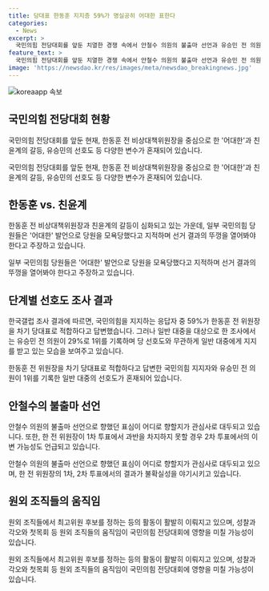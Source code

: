 ```yaml
---
title: 당대표 한동훈 지지층 59%가 명실공히 어대한 표한다
categories:
  - News
excerpt: >
  국민의힘 전당대회를 앞둔 치열한 경쟁 속에서 안철수 의원의 불출마 선언과 유승민 전 의원의 인기 등이 이목을 끌고 있다. 한동훈 전 비상대책위원장의 독주체제와 친윤계의 움직임들이 주목받는 가운데, 국민의힘 지지자들과 일반 대중의 선호도는 엇갈리고 있다. 원외 조직들의 성찰과 각오로 인한 최고위원 후보 정하는 과정도 주목받는 중이다. 안철수의 불출마로 인해 상황이 어떻게 전개될지 시선이 쏠리고 있다.
feature_text: >
  국민의힘 전당대회를 앞둔 치열한 경쟁 속에서 안철수 의원의 불출마 선언과 유승민 전 의원의 인기 등이 이목을 끌고 있다. 한동훈 전 비상대책위원장의 독주체제와 친윤계의 움직임들이 주목받는 가운데, 국민의힘 지지자들과 일반 대중의 선호도는 엇갈리고 있다. 원외 조직들의 성찰과 각오로 인한 최고위원 후보 정하는 과정도 주목받는 중이다. 안철수의 불출마로 인해 상황이 어떻게 전개될지 시선이 쏠리고 있다.
image: 'https://newsdao.kr/res/images/meta/newsdao_breakingnews.jpg'
---
```


<p><img src="https://newsdao.kr/res/images/meta/newsdao_breakingnews.jpg" alt="koreaapp 속보" /></p>

<h2 data-ke-size="size26">국민의힘 전당대회 현황</h2>

<p>국민의힘 전당대회를 앞둔 현재, 한동훈 전 비상대책위원장을 중심으로 한 '어대한'과 친윤계의 갈등, 유승민의 선호도 등 다양한 변수가 혼재되어 있습니다.</p>

<p data-ke-size="size16">국민의힘 전당대회를 앞둔 현재, 한동훈 전 비상대책위원장을 중심으로 한 '어대한'과 친윤계의 갈등, 유승민의 선호도 등 다양한 변수가 혼재되어 있습니다.</p>

<h2 data-ke-size="size26">한동훈 vs. 친윤계</h2>

<p>한동훈 전 비상대책위원장과 친윤계의 갈등이 심화되고 있는 가운데, 일부 국민의힘 당원들은 '어대한' 발언으로 당원을 모욕당했다고 지적하며 선거 결과의 뚜껑을 열어봐야 한다고 주장하고 있습니다.</p>

<p data-ke-size="size16">일부 국민의힘 당원들은 '어대한' 발언으로 당원을 모욕당했다고 지적하며 선거 결과의 뚜껑을 열어봐야 한다고 주장하고 있습니다.</p>

<h2 data-ke-size="size26">단계별 선호도 조사 결과</h2>

<p>한국갤럽 조사 결과에 따르면, 국민의힘을 지지하는 응답자 중 59%가 한동훈 전 위원장을 차기 당대표로 적합하다고 답변했습니다. 그러나 일반 대중을 대상으로 한 조사에서는 유승민 전 의원이 29%로 1위를 기록하며 당 선호도와 무관하게 일반 대중에게 지지를 받고 있는 모습을 보여주고 있습니다.</p>

<p data-ke-size="size16">한동훈 전 위원장을 차기 당대표로 적합하다고 답변한 국민의힘 지지자와 유승민 전 의원이 1위를 기록한 일반 대중의 선호도가 혼재되어 있습니다.</p>

<h2 data-ke-size="size26">안철수의 불출마 선언</h2>

<p>안철수 의원의 불출마 선언으로 향했던 표심이 어디로 향할지가 관심사로 대두되고 있습니다. 또한, 한 전 위원장이 1차 투표에서 과반을 차지하지 못할 경우 2차 투표에서의 이변 가능성도 언급되고 있습니다.</p>

<p data-ke-size="size16">안철수 의원의 불출마 선언으로 향했던 표심이 어디로 향할지가 관심사로 대두되고 있으며, 한 전 위원장의 1차, 2차 투표에서의 결과가 불확실성을 야기시키고 있습니다.</p>

<h2 data-ke-size="size26">원외 조직들의 움직임</h2>

<p>원외 조직들에서 최고위원 후보를 정하는 등의 활동이 활발히 이뤄지고 있으며, 성찰과각오와 첫목회 등 원외 조직들의 움직임이 국민의힘 전당대회에 영향을 미칠 가능성이 있습니다.</p>

<p data-ke-size="size16">원외 조직들에서 최고위원 후보를 정하는 등의 활동이 활발히 이뤄지고 있으며, 성찰과각오와 첫목회 등 원외 조직들의 움직임이 국민의힘 전당대회에 영향을 미칠 가능성이 있습니다.</p>

